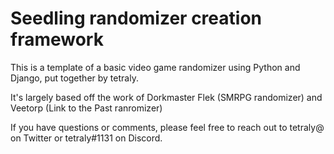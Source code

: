 # Seedling randomizer creation framework



This is a template of a basic video game randomizer using Python and Django, put together by tetraly.

It's largely based off the work of Dorkmaster Flek (SMRPG randomizer) and Veetorp (Link to the Past ranromizer)

If you have questions or comments, please feel free to reach out to tetraly@ on Twitter or tetraly#1131 on Discord.
